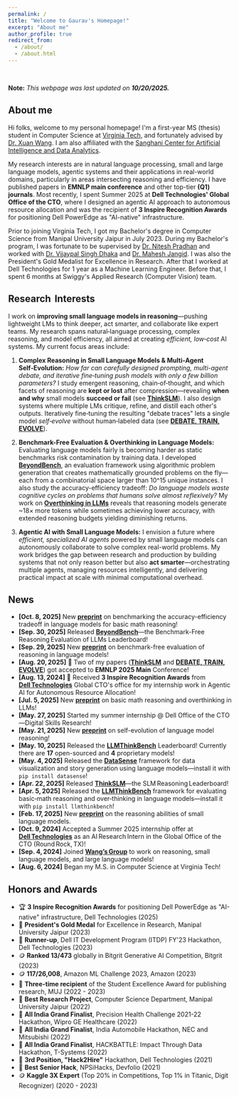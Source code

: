 ```yaml
---
permalink: /
title: "Welcome to Gaurav's Homepage!"
excerpt: "About me"
author_profile: true
redirect_from:
  - /about/
  - /about.html
---
```


<br>

**Note:** *This webpage was last updated on **10/20/2025.***

## About me

Hi folks, welcome to my personal homepage! I'm a first-year MS (thesis) student in Computer Science at [Virginia Tech](https://vt.edu/), and fortunately advised by [Dr. Xuan Wang](https://xuanwang91.github.io/). I am also affiliated with the [Sanghani Center for Artificial Intelligence and Data Analytics](https://sanghani.cs.vt.edu/person/gaurav-srivastava/). 

My research interests are in natural language processing, small and large language models, agentic systems and their applications in real-world domains, particularly in areas intersecting reasoning and efficiency. I have published papers in **EMNLP main conference** and other top-tier **(Q1) journals**. Most recently, I spent Summer 2025 at **Dell Technologies' Global Office of the CTO**, where I designed an agentic AI approach to autonomous resource allocation and was the recipient of **3 Inspire Recognition Awards** for positioning Dell PowerEdge as "AI-native" infrastructure.

Prior to joining Virginia Tech, I got my Bachelor's degree in Computer Science from Manipal University Jaipur in July 2023. During my Bachelor's program, I was fortunate to be supervised by [Dr. Nitesh Pradhan](https://scholar.google.co.in/citations?hl=en&user=bHEoi4YAAAAJ&view_op=list_works) and worked with [Dr. Vijaypal Singh Dhaka](https://scholar.google.com/citations?user=t9kU8QUAAAAJ&hl=en) and [Dr. Mahesh Jangid](https://scholar.google.co.in/citations?user=ChR5WYcAAAAJ&hl=en). I was also the President's Gold Medalist for Excellence in Research. After that I worked at Dell Technologies for 1 year as a Machine Learning Engineer. Before that, I spent 6 months at Swiggy's Applied Research (Computer Vision) team.

## Research  Interests

I work on **improving small language models in reasoning**—pushing lightweight LMs to think deeper, act smarter, and collaborate like expert teams. My research spans natural‑language processing, complex reasoning, and model efficiency, all aimed at creating _efficient, low‑cost_ AI systems. My current focus areas include:

1. **Complex Reasoning in Small Language Models & Multi‑Agent Self‑Evolution:**
     _How far can carefully designed prompting, multi-agent debate, and iterative fine‑tuning push models with only a few billion parameters?_ I study emergent reasoning, chain‑of‑thought, and which facets of reasoning are **kept or lost** after compression—revealing **when and why** small models **succeed or fail** (see [**ThinkSLM**](https://arxiv.org/abs/2502.11569)). I also design systems where multiple LMs critique, refine, and distill each other's outputs. Iteratively fine‑tuning the resulting "debate traces" lets a single model _self‑evolve_ without human‑labeled data (see [**DEBATE, TRAIN, EVOLVE**](https://arxiv.org/abs/2505.15734)).

  2. **Benchmark-Free Evaluation & Overthinking in Language Models:**
     Evaluating language models fairly is becoming harder as static benchmarks risk contamination by training data. I developed [**BeyondBench**](https://ctrl-gaurav.github.io/BeyondBench/), an evaluation framework using algorithmic problem generation that creates mathematically grounded problems on the fly—each from a combinatorial space larger than 10^15 unique instances. I also study the accuracy-efficiency tradeoff: _Do language models waste cognitive cycles on problems that humans solve almost reflexively?_ My work on [**Overthinking in LLMs**](https://github.com/ctrl-gaurav/LLMThinkBench) reveals that reasoning models generate ~18× more tokens while sometimes achieving lower accuracy, with extended reasoning budgets yielding diminishing returns.

  3. **Agentic AI with Small Language Models:**
     I envision a future where _efficient, specialized AI agents_ powered by small language models can autonomously collaborate to solve complex real-world problems. My work bridges the gap between research and production by building systems that not only reason better but also **act smarter**—orchestrating multiple agents, managing resources intelligently, and delivering practical impact at scale with minimal computational overhead.

## News

- **[Oct. 8, 2025]** New **[preprint](https://arxiv.org/abs/2507.04023v2)** on benchmarking the accuracy-efficiency tradeoff in language models for basic math reasoning!
- **[Sep. 30, 2025]** Released **[BeyondBench](https://ctrl-gaurav.github.io/BeyondBench/)**&mdash;the Benchmark-Free Reasoning Evaluation of LLMs Leaderboard!
- **[Sep. 29, 2025]** New **[preprint](https://arxiv.org/abs/2509.24210)** on benchmark-free evaluation of reasoning in language models!
- **[Aug. 20, 2025]** 🎉 Two of my papers (**[ThinkSLM](https://arxiv.org/abs/2502.11569)** and **[DEBATE, TRAIN, EVOLVE](https://arxiv.org/abs/2505.15734)**) got accepted to **EMNLP 2025 Main** Conference!
- **[Aug. 13, 2024]** 🎉 Received **3 Inspire Recognition Awards** from **[Dell Technologies](https://www.dell.com/en-us)** Global CTO's office for my internship work in Agentic AI for Autonomous Resource Allocation!
- **[Jul. 5, 2025]** New **[preprint](https://arxiv.org/abs/2507.04023)** on basic math reasoning and overthinking in LLMs!
- **[May. 27, 2025]** Started my summer internship @ Dell Office of the CTO&mdash;Digital Skills Research!
- **[May. 21, 2025]** New **[preprint](https://arxiv.org/abs/2505.15734)** on self-evolution of language model reasoning!
- **[May. 10, 2025]** Released the **[LLMThinkBench](https://ctrl-gaurav.github.io/llmthinkbench.github.io/)** Leaderboard! Currently there are **17** open-sourced and **4** proprietary models!
- **[May. 4, 2025]** Released the **[DataSense](https://github.com/ctrl-gaurav/DataSense)** framework for data visualization and story generation using language models&mdash;install it with `pip install datasense`!
- **[Apr. 22, 2025]** Released **[ThinkSLM](https://ctrl-gaurav.github.io/thinkslm.github.io/)**&mdash;the SLM Reasoning Leaderboard!
- **[Apr. 5, 2025]** Released the **[LLMThinkBench](https://github.com/ctrl-gaurav/LLMThinkBench)** framework for evaluating basic‑math reasoning and over‑thinking in language models&mdash;install it with `pip install llmthinkbench`!
- **[Feb. 17, 2025]** New **[preprint](https://arxiv.org/abs/2502.11569)** on the reasoning abilities of small language models.
- **[Oct. 9, 2024]** Accepted a Summer 2025 internship offer at **[Dell Technologies](https://www.dell.com/en-us)** as an AI Research Intern in the Global Office of the CTO (Round Rock, TX)!
- **[Sep. 4, 2024]** Joined **[Wang’s Group](https://xuanwang91.github.io/lab)** to work on reasoning, small language models, and large language models!
- **[Aug. 6, 2024]** Began my M.S. in Computer Science at Virginia Tech!


## Honors and Awards

- 🏆 **3 Inspire Recognition Awards** for positioning Dell PowerEdge as "AI-native" infrastructure, Dell Technologies (2025)
- 🥇 **President's Gold Medal** for Excellence in Research, Manipal University Jaipur (2023)
- 🥈 **Runner-up**, Dell IT Development Program (ITDP) FY'23 Hackathon, Dell Technologies (2023)
- 🪙 **Ranked 13/473** globally in Bitgrit Generative AI Competition, Bitgrit (2023)
- 🪙 **117/26,008**, Amazon ML Challenge 2023, Amazon (2023)
- 🥇 **Three-time recipient** of the Student Excellence Award for publishing research, MUJ (2022 - 2023)
- 🥇 **Best Research Project**, Computer Science Department, Manipal University Jaipur (2022)
- 🥉 **All India Grand Finalist**, Precision Health Challenge 2021-22 Hackathon, Wipro GE Healthcare (2022)
- 🥉 **All India Grand Finalist**, India Automobile Hackathon, NEC and Mitsubishi (2022)
- 🥉 **All India Grand Finalist**, HACKBATTLE: Impact Through Data Hackathon, T-Systems (2022)
- 🥉 **3rd Position, "Hack2Hire"** Hackathon, Dell Technologies (2021)
- 🥇 **Best Senior Hack**, NPSiHacks, Devfolio (2021)
- 🪙 **Kaggle 3X Expert** (Top 20% in Competitions, Top 1% in Titanic, Digit Recognizer) (2020 - 2023)